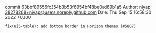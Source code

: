 commit 63bbf89556fc254b3b53f6954bf48be0ad69b1a5
Author: niyap <38278268+niyap@users.noreply.github.com>
Date:   Thu Sep 15 16:58:30 2022 +0300

    fix(ui5-table): add bottom border in Horizon themes (#5807)
